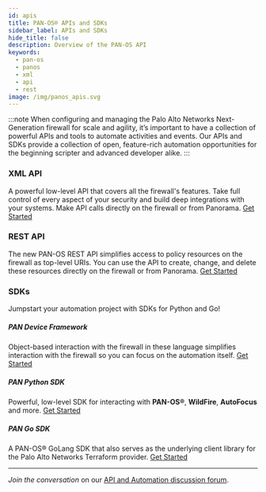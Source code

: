 ```yaml
---
id: apis
title: PAN-OS® APIs and SDKs
sidebar_label: APIs and SDKs
hide_title: false
description: Overview of the PAN-OS API
keywords:
  - pan-os
  - panos
  - xml
  - api
  - rest
image: /img/panos_apis.svg
---
```


:::note
When configuring and managing the Palo Alto Networks Next-Generation firewall for scale and agility, it’s important to have a collection of powerful APIs and tools to automate activities and events. Our APIs and SDKs provide a collection of open, feature-rich automation opportunities for the beginning scripter and advanced developer alike.
:::

### XML API

A powerful low-level API that covers all the firewall's features. Take full control of every aspect of your security and build deep integrations with your systems. Make API calls directly on the firewall or from Panorama. <a href="/docs/xmlapi_qs" target="_self">Get Started</a>

### REST API

The new PAN-OS REST API simplifies access to policy resources on the firewall as top-level URIs. You can use the API to create, change, and delete these resources directly on the firewall or from Panorama. <a href="/docs/restapi_qs" target="_self">Get Started</a>

### SDKs

Jumpstart your automation project with SDKs for Python and Go!

##### PAN Device Framework

Object-based interaction with the firewall in these language simplifies interaction with the firewall so you can focus on the automation itself. [Get Started](/docs/pandevice_qs)

##### PAN Python SDK

Powerful, low-level SDK for interacting with **PAN-OS®**, **WildFire**, **AutoFocus** and more. [Get Started](/docs/panpython_qs)

##### PAN Go SDK

A PAN-OS® GoLang SDK that also serves as the underlying client library for the Palo Alto Networks Terraform provider. [Get Started](/docs/pango_qs)

---

_Join the conversation_ on our <a href="https://live.paloaltonetworks.com/t5/Automation-API/ct-p/automation" target="_blank">API and Automation discussion forum</a>.
